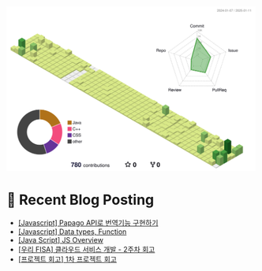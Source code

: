 
![](./profile-3d-contrib/profile-green-animate.svg)



# 🤖 Recent Blog Posting 
<!-- BLOG-POST-LIST:START -->
- [[Javascript] Papago API로 번역기능 구현하기](https://velog.io/@sengjun0624/Javascript-Papago-%ED%81%B4%EB%A1%A0-%ED%8E%98%EC%9D%B4%EC%A7%80%EC%97%90-JS-%EC%9E%85%ED%9E%88%EA%B8%B0)
- [[Javascript] Data types, Function](https://velog.io/@sengjun0624/JS)
- [[Java Script] JS Overview](https://velog.io/@sengjun0624/Java-Script-JS-Overview)
- [[우리 FISA] 클라우드 서비스 개발 - 2주차 회고](https://velog.io/@sengjun0624/%EC%9A%B0%EB%A6%AC-FISA-%ED%81%B4%EB%9D%BC%EC%9A%B0%EB%93%9C-%EC%84%9C%EB%B9%84%EC%8A%A4-%EA%B0%9C%EB%B0%9C-2%EC%A3%BC%EC%B0%A8-%ED%9A%8C%EA%B3%A0)
- [[프로젝트 회고] 1차 프로젝트 회고](https://velog.io/@sengjun0624/%ED%94%84%EB%A1%9C%EC%A0%9D%ED%8A%B8-%ED%9A%8C%EA%B3%A0-1%EC%B0%A8-%ED%94%84%EB%A1%9C%EC%A0%9D%ED%8A%B8-%ED%9A%8C%EA%B3%A0)
<!-- BLOG-POST-LIST:END -->
